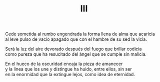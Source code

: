 ﻿---
title: III
categories:
- Nueve Sonetos - En la crisálida de luz y viento
---

Cede sometida al rumbo engendrada
la forma llena de alma que acaricia
al leve pulso de vacío apagado
que con el hambre de su sed la vicia.

Será la luz del aire devorado
después del fuego que brillar codicia
como pureza que ha resucitado
del ángel que se cumple sin malicia.

En el hueco de la oscuridad
encaja la pieza de amanecer
y la linea que los une y distingue
ha huido, entre ellos, sin ser
en la enormidad que la extingue
lejos, como idea de eternidad.